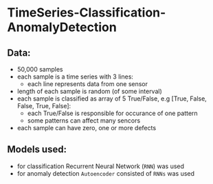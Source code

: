 # TimeSeries-Classification-AnomalyDetection

## Data:
  - 50,000 samples
  - each sample is a time series with 3 lines:
    - each line represents data from one sensor
  - length of each sample is random (of some interval)
  - each sample is classified as array of 5 True/False, e.g [True, False, False, True, False]:
    - each True/False is responsible for occurance of one pattern
    - some patterns can affect many sencors
  - each sample can have zero, one or more defects

## Models used:
  - for classification Recurrent Neural Network (`RNN`) was used
  - for anomaly detection `Autoencoder` consisted of `RNNs` was used 
